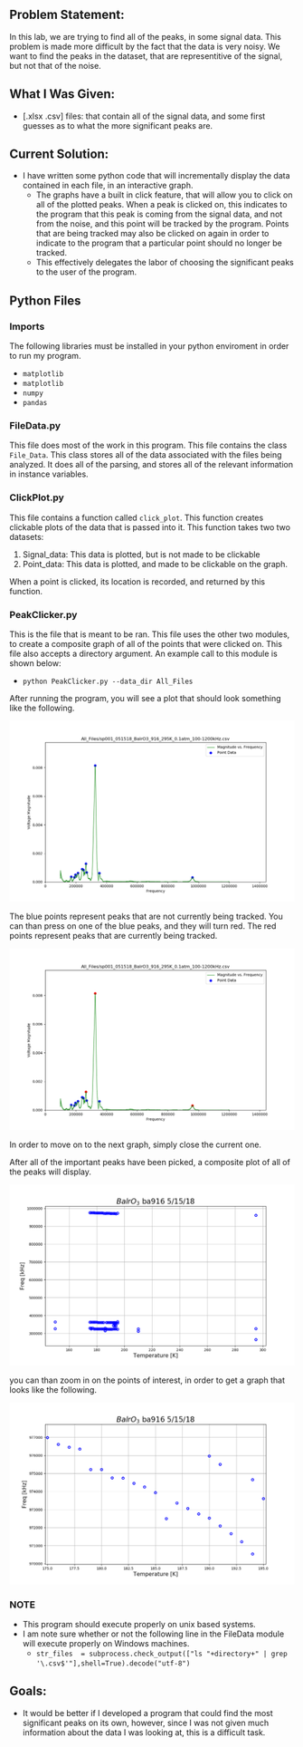 
## Problem Statement: ##
In this lab, we are trying to find all of the peaks, in some signal data.
This problem is made more difficult by the fact that the data is very noisy.
We want to find the peaks in the dataset, that are representitive of the
signal, but not that of the noise.

## What I Was Given: ##
* [.xlsx .csv] files: that contain all of the signal data, and some first
  guesses as to what the more significant peaks are.

## Current Solution: ##
* I have written some python code that will incrementally display the data
  contained in each file, in an interactive graph.
    - The graphs have a built in click feature, that will allow you to click
      on all of the plotted peaks. When a peak is clicked on, this indicates
      to the program that this peak is coming from the signal data, and not
      from the noise, and this point will be tracked by the program.
      Points that are being tracked may also be clicked on again in order to
      indicate to the program that a particular point should no longer be
      tracked.
    - This effectively delegates the labor of choosing the significant peaks
      to the user of the program.

## Python Files ##

### Imports ###
The following libraries must be installed in your python enviroment in order
to run my program.
* `matplotlib`
* `matplotlib`
* `numpy`
* `pandas`

### FileData.py ###
This file does most of the work in this program. This file contains the class
`File_Data`. This class stores all of the data associated with the files
being analyzed. It does all of the parsing, and stores all of the relevant
information in instance variables.

### ClickPlot.py ###
This file contains a function called `click_plot`. This function creates
clickable plots of the data that is passed into it. This function takes two
two datasets:

1. Signal_data: This data is plotted, but is not made to be clickable
2. Point_data:  This data is plotted, and made to be clickable on the graph.

When a point is clicked, its location is recorded, and returned by this
function.

### PeakClicker.py ###
This is the file that is meant to be ran. This file uses the other two modules,
to create a composite graph of all of the points that were clicked on.
This file also accepts a directory argument. An example call to this module
is shown below:

* `python PeakClicker.py --data_dir All_Files`

After running the program, you will see a plot that should look something like 
the following.

![alt text](images/notClicked.png "plot to click on")

The blue points represent peaks that are not currently being tracked.
You can than press on one of the blue peaks, and they will turn red.
The red points represent peaks that are currently being tracked.

![alt text](images/clicked.png "plot that has been clicked on")

In order to move on to the next graph, simply close the current one.

After all of the important peaks have been picked, a composite plot of all of
the peaks will display.

![alt text](images/composite.png "composite peak plot")

you can than zoom in on the
points of interest, in order to get a graph that looks like the following.

![alt text](images/compositeZoom.png "zoomed in composite peak plot")


### NOTE ###
* This program should execute properly on unix based systems.
* I am note sure whether or not the following line in the FileData module
  will execute properly on Windows machines.
    - `str_files  = subprocess.check_output(["ls "+directory+" | grep '\.csv$'"],shell=True).decode("utf-8")`

## Goals: ##
* It would be better if I developed a program that could find the most
  significant peaks on its own, however, since I was not given much information
  about the data I was looking at, this is a difficult task.

